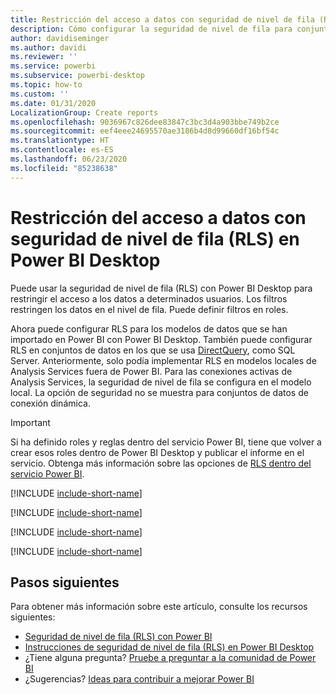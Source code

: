 ```yaml
---
title: Restricción del acceso a datos con seguridad de nivel de fila (RLS) en Power BI Desktop
description: Cómo configurar la seguridad de nivel de fila para conjuntos de datos importados, y DirectQuery, en Power BI Desktop.
author: davidiseminger
ms.author: davidi
ms.reviewer: ''
ms.service: powerbi
ms.subservice: powerbi-desktop
ms.topic: how-to
ms.custom: ''
ms.date: 01/31/2020
LocalizationGroup: Create reports
ms.openlocfilehash: 9036967c826dee83847c3bc3d4a903bbe749b2ce
ms.sourcegitcommit: eef4eee24695570ae3186b4d8d99660df16bf54c
ms.translationtype: HT
ms.contentlocale: es-ES
ms.lasthandoff: 06/23/2020
ms.locfileid: "85238638"
---
```

# <a name="restrict-data-access-with-row-level-security-rls-for-power-bi-desktop"></a>Restricción del acceso a datos con seguridad de nivel de fila (RLS) en Power BI Desktop

Puede usar la seguridad de nivel de fila (RLS) con Power BI Desktop para restringir el acceso a los datos a determinados usuarios. Los filtros restringen los datos en el nivel de fila. Puede definir filtros en roles.

Ahora puede configurar RLS para los modelos de datos que se han importado en Power BI con Power BI Desktop. También puede configurar RLS en conjuntos de datos en los que se usa [DirectQuery](../connect-data/desktop-use-directquery.md), como SQL Server. Anteriormente, solo podía implementar RLS en modelos locales de Analysis Services fuera de Power BI. Para las conexiones activas de Analysis Services, la seguridad de nivel de fila se configura en el modelo local. La opción de seguridad no se muestra para conjuntos de datos de conexión dinámica.

> [!IMPORTANT]
> Si ha definido roles y reglas dentro del servicio Power BI, tiene que volver a crear esos roles dentro de Power BI Desktop y publicar el informe en el servicio. Obtenga más información sobre las opciones de [RLS dentro del servicio Power BI](../admin/service-admin-rls.md).

[!INCLUDE [include-short-name](../includes/rls-desktop-define-roles.md)]

[!INCLUDE [include-short-name](../includes/rls-desktop-view-as-roles.md)]

[!INCLUDE [include-short-name](../includes/rls-limitations.md)]

[!INCLUDE [include-short-name](../includes/rls-faq.md)]

## <a name="next-steps"></a>Pasos siguientes

Para obtener más información sobre este artículo, consulte los recursos siguientes:

- [Seguridad de nivel de fila (RLS) con Power BI](../admin/service-admin-rls.md)
- [Instrucciones de seguridad de nivel de fila (RLS) en Power BI Desktop](../guidance/rls-guidance.md)
- ¿Tiene alguna pregunta? [Pruebe a preguntar a la comunidad de Power BI](https://community.powerbi.com/)
- ¿Sugerencias? [Ideas para contribuir a mejorar Power BI](https://ideas.powerbi.com/)
